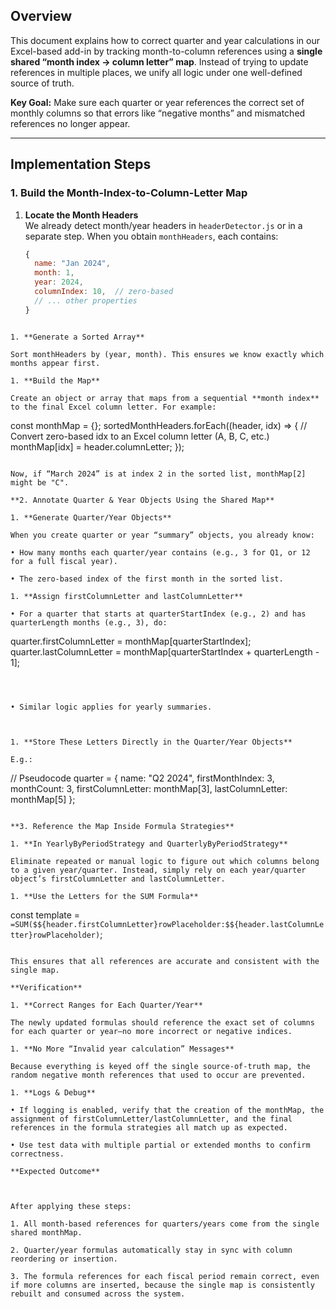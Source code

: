 ## Overview

This document explains how to correct quarter and year calculations in our Excel-based add-in by tracking month-to-column references using a **single shared “month index → column letter” map**. Instead of trying to update references in multiple places, we unify all logic under one well-defined source of truth.

**Key Goal:** Make sure each quarter or year references the correct set of monthly columns so that errors like “negative months” and mismatched references no longer appear.

---

## Implementation Steps

### 1. Build the Month-Index-to-Column-Letter Map

1. **Locate the Month Headers**  
   We already detect month/year headers in `headerDetector.js` or in a separate step. When you obtain `monthHeaders`, each contains:
   ```js
   {
     name: "Jan 2024",
     month: 1,
     year: 2024,
     columnIndex: 10,  // zero-based
     // ... other properties
   }
```

1. **Generate a Sorted Array**

Sort monthHeaders by (year, month). This ensures we know exactly which months appear first.

1. **Build the Map**

Create an object or array that maps from a sequential **month index** to the final Excel column letter. For example:

```
const monthMap = {};
sortedMonthHeaders.forEach((header, idx) => {
  // Convert zero-based idx to an Excel column letter (A, B, C, etc.)
  monthMap[idx] = header.columnLetter;
});
```

Now, if “March 2024” is at index 2 in the sorted list, monthMap[2] might be "C".

**2. Annotate Quarter & Year Objects Using the Shared Map**

1. **Generate Quarter/Year Objects**

When you create quarter or year “summary” objects, you already know:

• How many months each quarter/year contains (e.g., 3 for Q1, or 12 for a full fiscal year).

• The zero-based index of the first month in the sorted list.

1. **Assign firstColumnLetter and lastColumnLetter**

• For a quarter that starts at quarterStartIndex (e.g., 2) and has quarterLength months (e.g., 3), do:

```
quarter.firstColumnLetter = monthMap[quarterStartIndex];
quarter.lastColumnLetter = monthMap[quarterStartIndex + quarterLength - 1];
```

  

• Similar logic applies for yearly summaries.

  

1. **Store These Letters Directly in the Quarter/Year Objects**

E.g.:

```
// Pseudocode
quarter = {
  name: "Q2 2024",
  firstMonthIndex: 3,
  monthCount: 3,
  firstColumnLetter: monthMap[3],
  lastColumnLetter: monthMap[5]
};
```

**3. Reference the Map Inside Formula Strategies**

1. **In YearlyByPeriodStrategy and QuarterlyByPeriodStrategy**

Eliminate repeated or manual logic to figure out which columns belong to a given year/quarter. Instead, simply rely on each year/quarter object’s firstColumnLetter and lastColumnLetter.

1. **Use the Letters for the SUM Formula**

```
const template = `=SUM($${header.firstColumnLetter}rowPlaceholder:$${header.lastColumnLetter}rowPlaceholder)`;
```

This ensures that all references are accurate and consistent with the single map.

**Verification**

1. **Correct Ranges for Each Quarter/Year**

The newly updated formulas should reference the exact set of columns for each quarter or year—no more incorrect or negative indices.

1. **No More “Invalid year calculation” Messages**

Because everything is keyed off the single source-of-truth map, the random negative month references that used to occur are prevented.

1. **Logs & Debug**

• If logging is enabled, verify that the creation of the monthMap, the assignment of firstColumnLetter/lastColumnLetter, and the final references in the formula strategies all match up as expected.

• Use test data with multiple partial or extended months to confirm correctness.

**Expected Outcome**

  

After applying these steps:

1. All month-based references for quarters/years come from the single shared monthMap.

2. Quarter/year formulas automatically stay in sync with column reordering or insertion.

3. The formula references for each fiscal period remain correct, even if more columns are inserted, because the single map is consistently rebuilt and consumed across the system.

